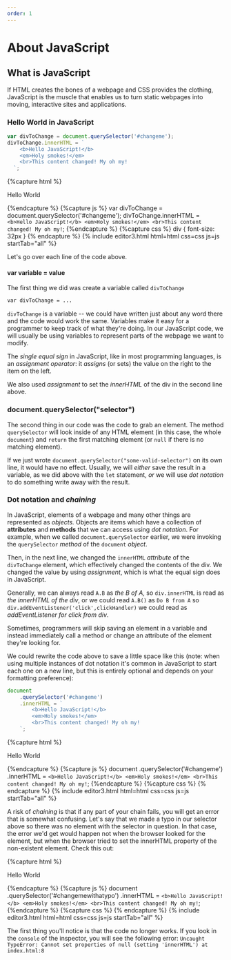 ```yaml
---
order: 1
---
```


# About JavaScript

## What is JavaScript
If HTML creates the bones of a webpage and CSS provides the clothing, JavaScript is the muscle that enables us to turn static webpages into moving, interactive sites and applications.

### Hello World in JavaScript

```javascript
var divToChange = document.querySelector('#changeme');
divToChange.innerHTML = `
    <b>Hello JavaScript!</b>
    <em>Holy smokes!</em>
    <br>This content changed! My oh my!
  `;
```

{%capture html %}
<div id="changeme">
    Hello World
</div>

{%endcapture %}
{%capture js %}
  var divToChange = document.querySelector('#changeme');
  divToChange.innerHTML = `
    <b>Hello JavaScript!</b>
    <em>Holy smokes!</em>
    <br>This content changed! My oh my!
  `;
{%endcapture %}
{%capture css %}
 div { font-size: 32px }
{% endcapture %}
{% include editor3.html html=html css=css js=js startTab="all" %}

Let's go over each line of the code above.

#### var variable = value

The first thing we did was create a variable called `divToChange`
```html
var divToChange = ...
```

`divToChange` is a variable -- we could have written just about any word there and the code would work the same.
Variables make it easy for a programmer to keep track of what they're doing. In our JavaScript code, we will usually be using variables to represent parts of the webpage we want to modify.

The *single equal sign* in JavaScript, like in most programming languages, is an *assignment operator*: it *assigns* (or sets) the value on the right to the item on the left.

We also used *assignment* to set the *innerHTML* of the div in the second line above.

### document.querySelector("selector")

The second thing in our code was the code to grab an element. The method `querySelector` will look inside of any
HTML element (in this case, the whole `document`) and `return` the first matching element (or `null` if there is no matching element).

If we just wrote `document.querySelector("some-valid-selector")` on its own line, it would have no effect. Usually, we will *either* save the result in a variable, as we did above with the `let` statement, *or* we will use *dot notation* to do something write away with the result.


### Dot notation and *chaining*

In JavaScript, elements of a webpage and many other things are represented as *objects.* Objects are items which have a collection of **attributes** and **methods** that we can access using *dot notation*. For example, when we called `document.querySelector` earlier, we were invoking the `querySelector` *method* of the `document` *object*.

Then, in the next line, we changed the `innerHTML` *attribute* of the `divToChange` element, which effectively changed the contents of the div. We changed the value by using *assignment*, which is what the equal sign does in JavaScript.

Generally, we can always read `A.B` as *the B of A*, so `div.innerHTML` is read as *the innerHTML of the div*, or we could read `A.B()` as `Do B from A` so `div.addEventListener('click',clickHandler)` we could read as *addEventListener for click from div*.

Sometimes, programmers will skip saving an element in a variable and instead immediately call a method or change an attribute  of the element they're looking for.

We could rewrite the code above to save a little space like this (note: when using multiple instances of 
dot notation it's common in JavaScript to start each one on a new line, but this is entirely optional
and depends on your formatting preference):

```javascript
document
    .querySelector('#changeme')
    .innerHTML = `
        <b>Hello JavaScript!</b>
        <em>Holy smokes!</em>
        <br>This content changed! My oh my!
    `;
```

{%capture html %}
<div id="changeme">
    Hello World
</div>

{%endcapture %}
{%capture js %}
  document
    .querySelector('#changeme')
    .innerHTML = `
        <b>Hello JavaScript!</b>
        <em>Holy smokes!</em>
        <br>This content changed! My oh my!
    `;
{%endcapture %}
{%capture css %}
{% endcapture %}
{% include editor3.html html=html css=css js=js startTab="all" %}

A risk of *chaining* is that if any part of your chain fails, you will get an error that is somewhat confusing. Let's say that we made a typo in our selector above so there was no element with the selector in question. In that case, the error we'd get would happen not when the browser looked for the element, but when the browser tried to set the innerHTML property of the non-existent element. Check this out:

{%capture html %}
<div id="changeme">
    Hello World
</div>

{%endcapture %}
{%capture js %}
  document
    .querySelector('#changemewithatypo')
    .innerHTML = `
        <b>Hello JavaScript!</b>
        <em>Holy smokes!</em>
        <br>This content changed! My oh my!
    `;
{%endcapture %}
{%capture css %}
{% endcapture %}
{% include editor3.html html=html css=css js=js startTab="all" %}

The first thing you'll notice is that the code no longer works. If you look in the `console` of the inspector, you will see the following error: `Uncaught TypeError: Cannot set properties of null (setting 'innerHTML') at index.html:8`